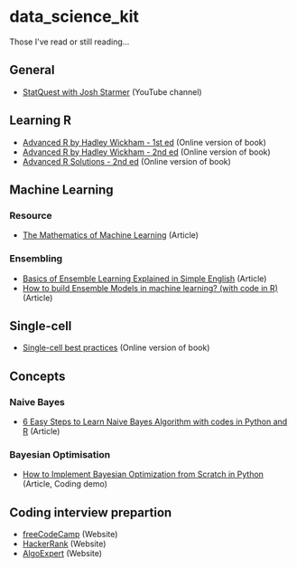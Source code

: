 # data_science_kit 
Those I've read or still reading...

## General ##
  * [StatQuest with Josh Starmer](https://statquest.org/video-index/) (YouTube channel)


## Learning R ##
  * [Advanced R by Hadley Wickham - 1st ed](http://adv-r.had.co.nz/) (Online version of book) 
  * [Advanced R by Hadley Wickham - 2nd ed](https://adv-r.hadley.nz/) (Online version of book) 
  * [Advanced R Solutions - 2nd ed](https://advanced-r-solutions.rbind.io/) (Online version of book) 


## Machine Learning ##

  ### Resource ###
  * [The Mathematics of Machine Learning](https://towardsdatascience.com/the-mathematics-of-machine-learning-894f046c568) (Article)
  
  ### Ensembling ###
  * [Basics of Ensemble Learning Explained in Simple English](https://www.analyticsvidhya.com/blog/2015/08/introduction-ensemble-learning/) (Article)
  * [How to build Ensemble Models in machine learning? (with code in R)](https://www.analyticsvidhya.com/blog/2017/02/introduction-to-ensembling-along-with-implementation-in-r/) (Article)
   
## Single-cell ##
  * [Single-cell best practices](https://www.sc-best-practices.org/preamble.html) (Online version of book) 

## Concepts ##

  ### Naive Bayes ###
  * [6 Easy Steps to Learn Naive Bayes Algorithm with codes in Python and R](https://www.analyticsvidhya.com/blog/2017/09/naive-bayes-explained/?fbclid=IwAR1SOR7dNcJ1XrnPLCYT5ZOgAdcoABme4tiRA7Dg5U-LT6KekjA8IRBkvVU) (Article)

  ### Bayesian Optimisation ###
  * [How to Implement Bayesian Optimization from Scratch in Python](https://machinelearningmastery.com/what-is-bayesian-optimization/) (Article, Coding demo)
 
## Coding interview prepartion ##
  * [freeCodeCamp](https://www.freecodecamp.org/learn/coding-interview-prep/) (Website) 
  * [HackerRank](https://www.hackerrank.com/dashboard) (Website) 
  * [AlgoExpert](https://www.algoexpert.io/questions) (Website) 
